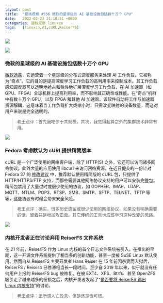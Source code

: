 ```yaml
---
layout: post
title:	"硬核观察 #556 微软的星球级的 AI 基础设施包括数十万个 GPU"
date:	2022-02-23 21:10:51 +0800 
categories:	硬核观察 linuxcn 
tags:	[linuxcn,AI,cURL,ReiserFS]
---
```



![](/Asserts/Images//attachment/album/202202/23/210926wt4a543d15eezduk.jpg)


![](/Asserts/Images//attachment/album/202202/23/210941ct8tk997fqaq8mdt.jpg)


### 微软的星球级的 AI 基础设施包括数十万个 GPU


[微软透露](https://www.theregister.com/2022/02/22/microsoft_singularity_ai_infrastructure/)，它运营着一个星球级的分布式调度服务来处理 AI 工作负载，它被称为“奇点”。它的目的是提高深度学习工作负载的高利用率来控制成本。其工作负载感知调度器可以透明地抢占和弹性地扩展深度学习工作负载，在 AI 加速器（如 GPU、FPGA）全球机群上提高利用率，而不影响其正确性或性能。在“奇点”机群中有数十万个 GPU，以及 FPGA 和其他 AI 加速器。该软件自动将工作与加速器资源解耦，这意味着当工作负载扩大或缩小时，只需改变映射的设备数量，而这对用户来说是完全透明的。



> 
> 老王点评：首先我吃惊于其规模，其次，我觉得超算之外的集群技术非常有用。
> 
> 
> 


![](/Asserts/Images//attachment/album/202202/23/210955l7r4rvv1tl188jv4.jpg)


### Fedora 考虑默认为 cURL提供精简版本


cURL 是一个广泛使用的网络客户端，除了 HTTP(S) 之外，它还可以访问诸多网络协议，此外大量的应用使用 libcurl 来访问网络资源。在近日提交的一份针对 Fedora 37 的 [修改建议](https://fedoraproject.org/wiki/Changes/CurlMinimal_as_Default) 中，推荐默认使用精简版的 cURL 包，只提供了 HTTP/HTTPS/FTP 支持，而那些需要其他网络协议支持的用户可以安装完整包。精简包禁用了大量过时或很少使用的协议，如 GOPHER、IMAP、LDAP、MQTT、NTLM、POP3、RTSP、SMB、SMTP、SFTP、TELNET、TFTP 等等，这些协议有时候会带来安全风险。



> 
> 老王点评：确实，很多历史遗留或很少使用的网络协议，如果没有明确需要的话，留着只是增加攻击面。其它传统的工具也应该学习这种改变的思路。
> 
> 
> 


![](/Asserts/Images//attachment/album/202202/23/211023pb4suuo4hqeo4uou.jpg)


### 内核开发者正在讨论弃用 ReiserFS 文件系统


在 21 年前，ReiserFS 作为 Linux 内核的首个日志文件系统被引入。在推出的早期，这一开源文件系统提供了相当多的创新功能，甚至一度被 SuSE Linux 默认使用。然而自从 ReiserFS 主要开发者 Hans Reiser 在 15 年前因杀妻而入狱后，ReiserFS / Reiser4 已停滞相当长一段时间。至少自 2019 年以来，似乎就没有任何用户上报的 ReiserFS bug 被修复。在被 EXT4、XFS、Btrfs、甚至 OpenZFS 吸引走了越来越多的份额之后，内核开发者发起了“[是否要将 ReiserFS 踢出 Linux 内核支持](https://www.phoronix.com/scan.php?page=news_item&px=ReiserFS-2022-Linux-Deprecation)”的讨论。



> 
> 老王点评：正所谓人亡政息，但是还是很可惜。
> 
> 
>
